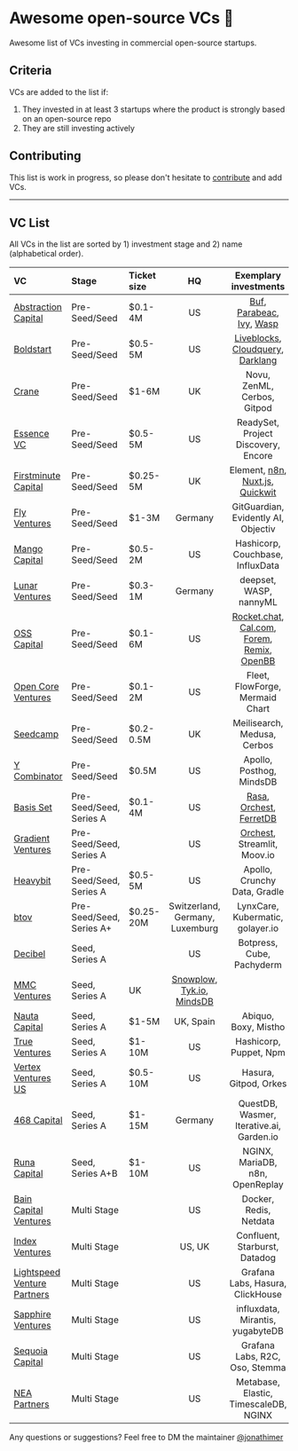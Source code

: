 # Awesome open-source VCs 💸
Awesome list of VCs investing in commercial open-source startups.

## Criteria
VCs are added to the list if: 
1. They invested in at least 3 startups where the product is strongly based on an open-source repo
2. They are still investing actively

## Contributing
This list is work in progress, so please don't hesitate to [contribute](https://github.com/CrowdDotDev/awesome-oss-investors/blob/main/CONTRIBUTING.md) and add VCs.

--------------------

## VC List

All VCs in the list are sorted by 1) investment stage and 2) name (alphabetical order).

<!-- BEGIN VC LIST -->

|VC|Stage|Ticket size|HQ|Exemplary investments|
|:-------|:------|:----------|:----------:|:------------:|
[Abstraction Capital](https://abstraction.vc/) | Pre-Seed/Seed | $0.1-4M | US | [Buf](https://buf.build/), [Parabeac](https://parabeac.com/), [Ivy](https://lets-unify.ai/), [Wasp](https://wasp-lang.dev/) |
[Boldstart](https://boldstart.vc/) | Pre-Seed/Seed | $0.5-5M | US | [Liveblocks](https://liveblocks.io/), [Cloudquery](https://www.cloudquery.io/), [Darklang](https://darklang.com/) |
[Crane](https://crane.vc/) | Pre-Seed/Seed | $1-6M | UK | Novu, ZenML, Cerbos, Gitpod |
[Essence VC](https://www.essencevc.fund/) | Pre-Seed/Seed | $0.5-5M | US | ReadySet, Project Discovery, Encore |
[Firstminute Capital](https://www.firstminute.capital/) | Pre-Seed/Seed | $0.25-5M | UK | Element, [n8n](https://n8n.io/), [Nuxt.js](https://nuxtjs.org/), [Quickwit](https://quickwit.io/) |
[Fly Ventures](https://fly.vc/) | Pre-Seed/Seed | $1-3M | Germany | GitGuardian, Evidently AI, Objectiv |
[Mango Capital](https://www.mangocapitalinc.com/) | Pre-Seed/Seed | $0.5-2M | US | Hashicorp, Couchbase, InfluxData |
[Lunar Ventures](https://lunar.vc/) | Pre-Seed/Seed | $0.3-1M | Germany | deepset, WASP, nannyML |
[OSS Capital](https://oss.capital/) | Pre-Seed/Seed | $0.1-6M | US | [Rocket.chat](https://www.rocket.chat/), [Cal.com](https://cal.com/), [Forem](https://www.forem.com/), [Remix](https://remix.run/), [OpenBB](https://openbb.co/) |
[Open Core Ventures](https://opencoreventures.com/) | Pre-Seed/Seed | $0.1-2M | US | Fleet, FlowForge, Mermaid Chart |
[Seedcamp](https://seedcamp.com/) | Pre-Seed/Seed | $0.2-0.5M | UK | Meilisearch, Medusa,  Cerbos |
[Y Combinator](https://www.ycombinator.com/) | Pre-Seed/Seed | $0.5M | US | Apollo, Posthog, MindsDB |
[Basis Set](https://www.basisset.com/) | Pre-Seed/Seed, Series A | $0.1-4M | US | [Rasa](https://rasa.com/), [Orchest](https://www.orchest.io/), [FerretDB](https://www.ferretdb.io/) |
[Gradient Ventures](https://www.gradient.com/) | Pre-Seed/Seed, Series A | | US | [Orchest](https://www.orchest.io/), Streamlit, Moov.io |
[Heavybit](https://www.heavybit.com/) | Pre-Seed/Seed, Series A | $0.5-5M | US | Apollo, Crunchy Data, Gradle |
[btov](https://www.btov.vc/) | Pre-Seed/Seed, Series A+ | $0.25-20M | Switzerland, Germany, Luxemburg | LynxCare, Kubermatic, golayer.io |
[Decibel](https://decibel.vc/) | Seed, Series A | | US | Botpress, Cube, Pachyderm |
[MMC Ventures](https://mmc.vc/) | Seed, Series A | UK | [Snowplow](https://snowplow.io/), [Tyk.io](https://tyk.io/), [MindsDB](https://mindsdb.com/) |
[Nauta Capital](https://nautacapital.com/) | Seed, Series A | $1-5M | UK, Spain | Abiquo, Boxy, Mistho |
[True Ventures](https://trueventures.com/) | Seed, Series A | $1-10M | US | Hashicorp, Puppet, Npm |
[Vertex Ventures US](https://vvus.com/) | Seed, Series A | $0.5-10M | US | Hasura, Gitpod, Orkes |
[468 Capital](https://www.468cap.com/) | Seed, Series A | $1-15M | Germany | QuestDB, Wasmer, Iterative.ai, Garden.io |
[Runa Capital](https://runacap.com/) | Seed, Series A+B | $1-10M | US | NGINX, MariaDB, n8n, OpenReplay |
[Bain Capital Ventures](https://baincapitalventures.com/) | Multi Stage | | US | Docker, Redis, Netdata |
[Index Ventures](https://indexventures.com/) | Multi Stage | | US, UK | Confluent, Starburst, Datadog |
[Lightspeed Venture Partners](https://lsvp.com/) | Multi Stage | | US | Grafana Labs, Hasura, ClickHouse |
[Sapphire Ventures](https://sapphireventures.com/) | Multi Stage | | US | influxdata, Mirantis, yugabyteDB |
[Sequoia Capital](https://www.sequoiacap.com/) | Multi Stage | | US | Grafana Labs, R2C, Oso, Stemma |
[NEA Partners](https://www.nea.com/) | Multi Stage | | US | Metabase, Elastic, TimescaleDB, NGINX |

<!-- END VC LIST -->

Any questions or suggestions? Feel free to DM the maintainer [@jonathimer](https://twitter.com/jonathimer)
